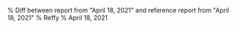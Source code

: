 % Diff between report from "April 18, 2021" and reference report from "April 18, 2021"
% Reffy
% April 18, 2021


